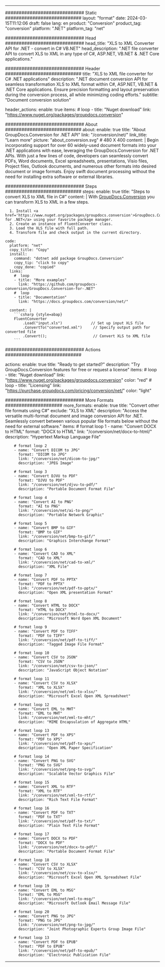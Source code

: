  
---
############################# Static ############################
layout: "format"
date: 2024-03-15T11:12:06
draft: false
lang: en
product: "Conversion"
product_tag: "conversion"
platform: ".NET"
platform_tag: "net"

############################# Head #############################
head_title: "XLS to XML Converter API for .NET - convert in C# VB.NET"
head_description: ".NET file converter API to convert XLS to XML in any type of C#, ASP.NET, VB.NET & .NET Core applications."

############################# Header ############################
title: "XLS to XML file converter for C# .NET applications" 
description: ".NET document conversion API for seamless transformation XLS to XML format within C#, ASP.NET, VB.NET & .NET Core applications. Ensure precision formatting and layout preservation during the conversion process, all while minimizing coding efforts." 
subtitle: "Document conversion solution" 

header_actions:
  enable: true
  items:
    #  loop
    - title: "Nuget download"
      link: "https://www.nuget.org/packages/groupdocs.conversion"


############################# About ############################
about:
    enable: true
    title: "About GroupDocs.Conversion for .NET API"
    link: "/conversion/net/"
    link_title: "Learn more"
    picture: "about_conversion.svg" # 480 X 400
    content: |
      Begin incorporating support for over 60 widely-used document formats into your .NET applications with ease, leveraging the GroupDocs.Conversion for .NET APIs. With just a few lines of code, developers can seamlessly convert PDFs, Word documents, Excel spreadsheets, presentations, Visio files, Project files, Outlook documents, and numerous other formats into desired document or image formats. Enjoy swift document processing without the need for installing extra software or external libraries.


############################# Steps ############################
steps:
    enable: true
    title: "Steps to convert XLS to XML file in C#" 
    content: |
      With <a href='https://products.groupdocs.com/conversion/net/'>GroupDocs.Conversion</a> you can transform XLS to XML in a few steps.
      
      1. Install <a href='https://www.nuget.org/packages/groupdocs.conversion'>GroupDocs.Conversion for .NET</a> using your favorite package manager. 
      2. Create an instance of FluentConverter class.  
      3. Load the XLS file with full path. 
      4. Transform file and check output in the current directory. 
   
    code:
      platform: "net"
      copy_title: "Copy"
      install:
        command: "dotnet add package GroupDocs.Conversion"
        copy_tip: "click to copy"
        copy_done: "copied"
      links:
        #  loop
        - title: "More examples"
          link: "https://github.com/groupdocs-conversion/GroupDocs.Conversion-for-.NET"
        #  loop
        - title: "Documentation"
          link: "https://docs.groupdocs.com/conversion/net/"
          
      content: |
        ```csharp {style=abap}
        FluentConverter
            .Load("input.xls")             // Set up input XLS file
            .ConvertTo("converted.xml")     // Specify output path for converted file
            .Convert();                     // Convert XLS to XML file        
        ```            

############################# Actions ############################

actions:
  enable: true
  title: "Ready to get started?"
  description: "Try GroupDocs.Conversion features for free or request a license"
  items:
    #  loop
    - title: "Nuget download"
      link: "https://www.nuget.org/packages/groupdocs.conversion"
      color: "red"
        #  loop
    - title: "Licensing"
      link: "https://purchase.groupdocs.com/pricing/conversion/net/"
      color: "light"


############################# More Formats #####################
more_formats:
    enable: true
    title: "Convert other file formats using C#"
    exclude: "XLS to XML"
    description: "Access the versatile multi-format document and image conversion API for .NET. Seamlessly convert between various popular file formats below without the need for external software."
    items: 
        # format loop 1
        - name: "Convert DOCX to HTML"
          format: "DOCX to HTML"
          link: "/conversion/net/docx-to-html/"
          description: "Hypertext Markup Language File" 

        # format loop 2
        - name: "Convert DICOM to JPG" 
          format: "DICOM to JPG"
          link: "/conversion/net/dicom-to-jpg/"
          description: "JPEG Image" 

        # format loop 3
        - name: "Convert DJVU to PDF"
          format: "DJVU to PDF"
          link: "/conversion/net/djvu-to-pdf/"
          description: "Portable Document Format File" 

        # format loop 4
        - name: "Convert AI to PNG"
          format: "AI to PNG"
          link: "/conversion/net/ai-to-png/"
          description: "Portable Network Graphic" 

        # format loop 5
        - name: "Convert BMP to GIF"
          format: "BMP to GIF"
          link: "/conversion/net/bmp-to-gif/"
          description: "Graphics Interchange Format"

        # format loop 6
        - name: "Convert CAD to XML"
          format: "CAD to XML"
          link: "/conversion/net/cad-to-xml/"
          description: "XML File"

        # format loop 7
        - name: "Convert PDF to PPTX"
          format: "PDF to PPTX"
          link: "/conversion/net/pdf-to-pptx/"
          description: "Open XML presentation Format"

        # format loop 8
        - name: "Convert HTML to DOCX"
          format: "HTML to DOCX"
          link: "/conversion/net/html-to-docx/"
          description: "Microsoft Word Open XML Document"

        # format loop 9
        - name: "Convert PDF to TIFF"
          format: "PDF to TIFF"
          link: "/conversion/net/pdf-to-tiff/"
          description: "Tagged Image File Format" 

        # format loop 10
        - name: "Convert CSV to JSON" 
          format: "CSV to JSON"
          link: "/conversion/net/csv-to-json/"
          description: "JavaScript Object Notation" 

        # format loop 11
        - name: "Convert CSV to XLSX" 
          format: "XML to XLSX"
          link: "/conversion/net/xml-to-xlsx/"
          description: "Microsoft Excel Open XML Spreadsheet"  
          
        # format loop 12
        - name: "Convert EML to MHT"
          format: "EML to MHT"
          link: "/conversion/net/eml-to-mht/"
          description: "MIME Encapsulation of Aggregate HTML"  
              
        # format loop 13
        - name: "Convert PDF to XPS"
          format: "PDF to XPS"
          link: "/conversion/net/pdf-to-xps/"
          description: "Open XML Paper Specification" 
          
        # format loop 14
        - name: "Convert PNG to SVG"
          format: "PNG to SVG"
          link: "/conversion/net/png-to-svg/"
          description: "Scalable Vector Graphics File" 
          
        # format loop 15
        - name: "Convert XML to RTF"
          format: "XML to RTF"
          link: "/conversion/net/xml-to-rtf/"
          description: "Rich Text File Format"
          
        # format loop 16
        - name: "Convert PDF to TXT"
          format: "PDF to TXT"
          link: "/conversion/net/pdf-to-txt/"
          description: "Plain Text File Format"              
        
        # format loop 17
        - name: "Convert DOCX to PDF"
          format: "DOCX to PDF"
          link: "/conversion/net/docx-to-pdf/"
          description: "Portable Document Format File"
 
        # format loop 18
        - name: "Convert CSV to XLSX"
          format: "CSV to XLSX"
          link: "/conversion/net/csv-to-xlsx/"
          description: "Microsoft Excel Open XML Spreadsheet File"
 
        # format loop 19
        - name: "Convert EML to MSG"
          format: "EML to MSG"
          link: "/conversion/net/eml-to-msg/"
          description: "Microsoft Outlook Email Message File"

        # format loop 20
        - name: "Convert PNG to JPG"
          format: "PNG to JPG"
          link: "/conversion/net/png-to-jpg/"
          description: "Joint Photographic Experts Group Image File"

        # format loop 13
        - name: "Convert PDF to EPUB"
          format: "PDF to EPUB"
          link: "/conversion/net/pdf-to-epub/"
          description: "Electronic Publication File"

---
